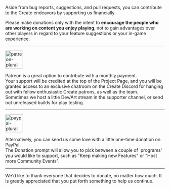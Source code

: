 Aside from bug reports, suggestions, and pull requests, you can contribute to the Create endeavors by supporting us
financially.

Please make donations only with the intent to **encourage the people who are working on content you enjoy playing**, not
to gain advantages over other players in regard to your feature suggestions or your in-game experience.

---

<a href="https://www.patreon.com/simibubi">
    <img alt="patreon-plural" height="56" src="https://cdn.jsdelivr.net/npm/@intergrav/devins-badges@3/assets/cozy/donate/patreon-plural_vector.svg">
</a>

Patreon is a great option to contribute with a monthly payment.  
Your support will be credited at the top of the Project Page, and you will be granted access to an exclusive chatroom on
the Create Discord for hanging out with fellow enthusiastic Create patrons, as well as the team.  
Sometimes we host a little Dev/Art stream in the supporter channel, or send out unreleased builds for play testing.

---

<a href="https://www.paypal.com/donate?hosted_button_id=ARSFS4HT7Y26A">
    <img alt="paypal-plural" height="56" src="https://cdn.jsdelivr.net/npm/@intergrav/devins-badges@3/assets/cozy/donate/paypal-plural_vector.svg">
</a>

Alternatively, you can send us some love with a little one-time donation on PayPal.  
The Donation prompt will allow you to pick between a couple of 'programs' you would like to support, such as "Keep
making new Features" or "Host more Community Events".

---

We'd like to thank everyone that decides to donate, no matter how much. It is greatly appreciated that you put forth
something to help us continue.